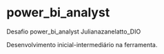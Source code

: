 # power_bi_analyst
Desafio power_bi_analyst Julianazanelatto_DIO

Desenvolvimento inicial-intermediário na ferramenta.

